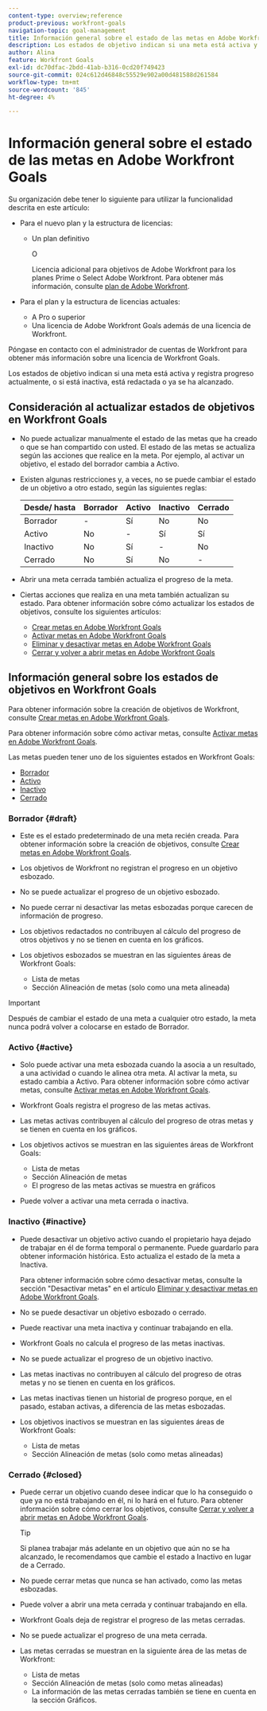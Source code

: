 ```yaml
---
content-type: overview;reference
product-previous: workfront-goals
navigation-topic: goal-management
title: Información general sobre el estado de las metas en Adobe Workfront Goals
description: Los estados de objetivo indican si una meta está activa y registra progreso actualmente, o si está inactiva, está redactada o ya se ha alcanzado.
author: Alina
feature: Workfront Goals
exl-id: dc70dfac-2bdd-41ab-b316-0cd20f749423
source-git-commit: 024c612d46848c55529e902a00d481588d261584
workflow-type: tm+mt
source-wordcount: '845'
ht-degree: 4%

---
```


# Información general sobre el estado de las metas en Adobe Workfront Goals

Su organización debe tener lo siguiente para utilizar la funcionalidad descrita en este artículo:

* Para el nuevo plan y la estructura de licencias:

   * Un plan definitivo

     O

     Licencia adicional para objetivos de Adobe Workfront para los planes Prime o Select Adobe Workfront. Para obtener más información, consulte [plan de Adobe Workfront](https://www.workfront.com/plans).

* Para el plan y la estructura de licencias actuales:

   * A Pro o superior
   * Una licencia de Adobe Workfront Goals además de una licencia de Workfront.

Póngase en contacto con el administrador de cuentas de Workfront para obtener más información sobre una licencia de Workfront Goals.

Los estados de objetivo indican si una meta está activa y registra progreso actualmente, o si está inactiva, está redactada o ya se ha alcanzado.

## Consideración al actualizar estados de objetivos en Workfront Goals

* No puede actualizar manualmente el estado de las metas que ha creado o que se han compartido con usted. El estado de las metas se actualiza según las acciones que realice en la meta. Por ejemplo, al activar un objetivo, el estado del borrador cambia a Activo.
* Existen algunas restricciones y, a veces, no se puede cambiar el estado de un objetivo a otro estado, según las siguientes reglas:

  | Desde/ hasta | Borrador | Activo | Inactivo | Cerrado |
  |---|---|---|---|---|
  | Borrador | - | Sí | No | No |
  | Activo | No | - | Sí | Sí |
  | Inactivo | No | Sí | - | No |
  | Cerrado | No | Sí | No | - |

* Abrir una meta cerrada también actualiza el progreso de la meta.
* Ciertas acciones que realiza en una meta también actualizan su estado. Para obtener información sobre cómo actualizar los estados de objetivos, consulte los siguientes artículos:

   * [Crear metas en Adobe Workfront Goals](../../workfront-goals/goal-management/create-goals.md)
   * [Activar metas en Adobe Workfront Goals](../../workfront-goals/goal-management/activate-goals.md)
   * [Eliminar y desactivar metas en Adobe Workfront Goals](../../workfront-goals/goal-management/delete-and-deactivate-goals.md)
   * [Cerrar y volver a abrir metas en Adobe Workfront Goals](../../workfront-goals/goal-management/close-and-reopen-goals.md)

## Información general sobre los estados de objetivos en Workfront Goals

Para obtener información sobre la creación de objetivos de Workfront, consulte [Crear metas en Adobe Workfront Goals](../../workfront-goals/goal-management/create-goals.md).

Para obtener información sobre cómo activar metas, consulte [Activar metas en Adobe Workfront Goals](../../workfront-goals/goal-management/activate-goals.md).

Las metas pueden tener uno de los siguientes estados en Workfront Goals:

* [Borrador](#draft)
* [Activo](#active)
* [Inactivo](#inactive)
* [Cerrado](#closed)

### Borrador {#draft}

* Este es el estado predeterminado de una meta recién creada. Para obtener información sobre la creación de objetivos, consulte [Crear metas en Adobe Workfront Goals](../../workfront-goals/goal-management/create-goals.md).
* Los objetivos de Workfront no registran el progreso en un objetivo esbozado.
* No se puede actualizar el progreso de un objetivo esbozado.
* No puede cerrar ni desactivar las metas esbozadas porque carecen de información de progreso.
* Los objetivos redactados no contribuyen al cálculo del progreso de otros objetivos y no se tienen en cuenta en los gráficos.
* Los objetivos esbozados se muestran en las siguientes áreas de Workfront Goals:

   * Lista de metas
   * Sección Alineación de metas (solo como una meta alineada)


>[!IMPORTANT]
>
>Después de cambiar el estado de una meta a cualquier otro estado, la meta nunca podrá volver a colocarse en estado de Borrador.

### Activo {#active}

* Solo puede activar una meta esbozada cuando la asocia a un resultado, a una actividad o cuando le alinea otra meta. Al activar la meta, su estado cambia a Activo. Para obtener información sobre cómo activar metas, consulte [Activar metas en Adobe Workfront Goals](../../workfront-goals/goal-management/activate-goals.md).
* Workfront Goals registra el progreso de las metas activas.
* Las metas activas contribuyen al cálculo del progreso de otras metas y se tienen en cuenta en los gráficos.
* Los objetivos activos se muestran en las siguientes áreas de Workfront Goals:

   * Lista de metas
   * Sección Alineación de metas
   * El progreso de las metas activas se muestra en gráficos

* Puede volver a activar una meta cerrada o inactiva.

### Inactivo {#inactive}

* Puede desactivar un objetivo activo cuando el propietario haya dejado de trabajar en él de forma temporal o permanente. Puede guardarlo para obtener información histórica. Esto actualiza el estado de la meta a Inactiva.

  Para obtener información sobre cómo desactivar metas, consulte la sección &quot;Desactivar metas&quot; en el artículo [Eliminar y desactivar metas en Adobe Workfront Goals](../../workfront-goals/goal-management/delete-and-deactivate-goals.md).

* No se puede desactivar un objetivo esbozado o cerrado.
* Puede reactivar una meta inactiva y continuar trabajando en ella.
* Workfront Goals no calcula el progreso de las metas inactivas.
* No se puede actualizar el progreso de un objetivo inactivo.
* Las metas inactivas no contribuyen al cálculo del progreso de otras metas y no se tienen en cuenta en los gráficos.
* Las metas inactivas tienen un historial de progreso porque, en el pasado, estaban activas, a diferencia de las metas esbozadas.
* Los objetivos inactivos se muestran en las siguientes áreas de Workfront Goals:

   * Lista de metas
   * Sección Alineación de metas (solo como metas alineadas)

### Cerrado {#closed}

* Puede cerrar un objetivo cuando desee indicar que lo ha conseguido o que ya no está trabajando en él, ni lo hará en el futuro. Para obtener información sobre cómo cerrar los objetivos, consulte [Cerrar y volver a abrir metas en Adobe Workfront Goals](../../workfront-goals/goal-management/close-and-reopen-goals.md).

  >[!TIP]
  >
  >Si planea trabajar más adelante en un objetivo que aún no se ha alcanzado, le recomendamos que cambie el estado a Inactivo en lugar de a Cerrado.

* No puede cerrar metas que nunca se han activado, como las metas esbozadas.
* Puede volver a abrir una meta cerrada y continuar trabajando en ella.
* Workfront Goals deja de registrar el progreso de las metas cerradas.
* No se puede actualizar el progreso de una meta cerrada.
* Las metas cerradas se muestran en la siguiente área de las metas de Workfront:

   * Lista de metas
   * Sección Alineación de metas (solo como metas alineadas)
   * La información de las metas cerradas también se tiene en cuenta en la sección Gráficos.
